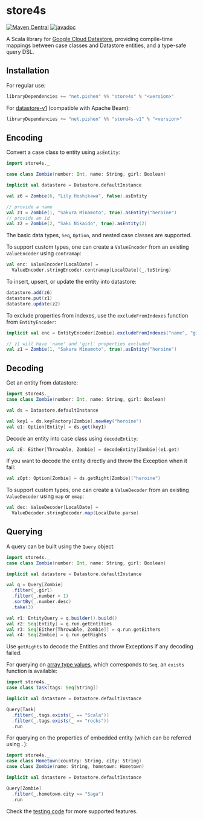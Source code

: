 # store4s

[![Maven Central](https://maven-badges.herokuapp.com/maven-central/net.pishen/store4s_2.13/badge.svg)](https://maven-badges.herokuapp.com/maven-central/net.pishen/store4s_2.13)
[![javadoc](https://javadoc.io/badge2/net.pishen/store4s_2.13/javadoc.svg)](https://javadoc.io/doc/net.pishen/store4s_2.13)

A Scala library for [Google Cloud Datastore](https://cloud.google.com/datastore), providing compile-time mappings between case classes and Datastore entities, and a type-safe query DSL.

## Installation

For regular use:
```scala
libraryDependencies += "net.pishen" %% "store4s" % "<version>"
```

For [datastore-v1](https://github.com/googleapis/google-cloud-datastore) (compatible with Apache Beam):
```scala
libraryDependencies += "net.pishen" %% "store4s-v1" % "<version>"
```

## Encoding
Convert a case class to entity using `asEntity`:
```scala
import store4s._

case class Zombie(number: Int, name: String, girl: Boolean)

implicit val datastore = Datastore.defaultInstance

val z6 = Zombie(6, "Lily Hoshikawa", false).asEntity

// provide a name
val z1 = Zombie(1, "Sakura Minamoto", true).asEntity("heroine")
// provide an id
val z2 = Zombie(2, "Saki Nikaido", true).asEntity(2)
```
The basic data types, `Seq`, `Option`, and nested case classes are supported.

To support custom types, one can create a `ValueEncoder` from an existing `ValueEncoder` using `contramap`:
```scala
val enc: ValueEncoder[LocalDate] =
  ValueEncoder.stringEncoder.contramap[LocalDate](_.toString)
```

To insert, upsert, or update the entity into datastore:
```scala
datastore.add(z6)
datastore.put(z1)
datastore.update(z2)
```

To exclude properties from indexes, use the `excludeFromIndexes` function from `EntityEncoder`:
```scala
implicit val enc = EntityEncoder[Zombie].excludeFromIndexes("name", "girl")

// z1 will have 'name' and 'girl' properties excluded
val z1 = Zombie(1, "Sakura Minamoto", true).asEntity("heroine")
```

## Decoding
Get an entity from datastore:
```scala
import store4s._
case class Zombie(number: Int, name: String, girl: Boolean)

val ds = Datastore.defaultInstance

val key1 = ds.keyFactory[Zombie].newKey("heroine")
val e1: Option[Entity] = ds.get(key1)
```

Decode an entity into case class using `decodeEntity`:
```scala
val zE: Either[Throwable, Zombie] = decodeEntity[Zombie](e1.get)
```

If you want to decode the entity directly and throw the Exception when it fail:
```scala
val zOpt: Option[Zombie] = ds.getRight[Zombie]("heroine")
```

To support custom types, one can create a `ValueDecoder` from an existing `ValueDecoder` using `map` or `emap`:
```scala
val dec: ValueDecoder[LocalDate] =
  ValueDecoder.stringDecoder.map(LocalDate.parse)
```

## Querying
A query can be built using the `Query` object:
```scala
import store4s._
case class Zombie(number: Int, name: String, girl: Boolean)

implicit val datastore = Datastore.defaultInstance

val q = Query[Zombie]
  .filter(_.girl)
  .filter(_.number > 1)
  .sortBy(_.number.desc)
  .take(3)

val r1: EntityQuery = q.builder().build()
val r2: Seq[Entity] = q.run.getEntities
val r3: Seq[Either[Throwable, Zombie]] = q.run.getEithers
val r4: Seq[Zombie] = q.run.getRights
```

Use `getRights` to decode the Entities and throw Exceptions if any decoding failed.

For querying on [array type values](https://cloud.google.com/datastore/docs/concepts/queries#multiple_equality_filters), which corresponds to `Seq`, an `exists` function is available:
```scala
import store4s._
case class Task(tags: Seq[String])

implicit val datastore = Datastore.defaultInstance

Query[Task]
  .filter(_.tags.exists(_ == "Scala"))
  .filter(_.tags.exists(_ == "rocks"))
  .run
```

For querying on the properties of embedded entity (which can be referred using `.`):
```scala
import store4s._
case class Hometown(country: String, city: String)
case class Zombie(name: String, hometown: Hometown)

implicit val datastore = Datastore.defaultInstance

Query[Zombie]
  .filter(_.hometown.city == "Saga")
  .run
```

Check the [testing code](store4s/src/test/scala/store4s/QuerySpec.scala) for more supported features.
